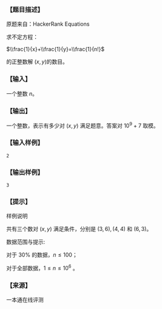 ### 【题目描述】

原题来自：HackerRank Equations

求不定方程：

$\\frac{1}{x}+\\frac{1}{y}=\\frac{1}{n!}$

的正整数解 ($x,y$)的数目。

### 【输入】

一个整数 $n$。

### 【输出】

一个整数，表示有多少对 ($x,y$) 满足题意。答案对 $10^9+7$ 取模。

### 【输入样例】

```
2
```

### 【输出样例】

```
3
```

### 【提示】

样例说明

共有三个数对 ($x,y$) 满足条件，分别是 $(3,6),(4,4)$ 和 $(6,3)$。

数据范围与提示:

对于 30% 的数据，$n≤100$；

对于全部数据，$1≤n≤10^6$ 。


 ### 【来源】

 一本通在线评测 